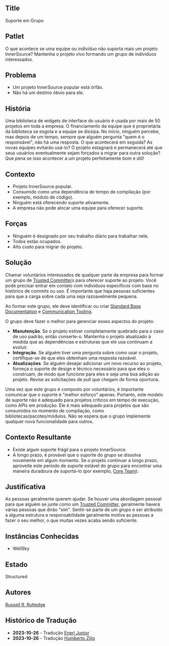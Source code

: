 ## Title

Suporte em Grupo

## Patlet

O que acontece se uma equipe ou indivíduo não suporta mais um projeto InnerSource?
Mantenha o projeto vivo formando um grupo de indivíduos interessados.

## Problema

* Um projeto InnerSource popular está órfão.
* Não há um destino óbvio para ele.

## História

Uma biblioteca de widgets de interface do usuário é usada por mais de 50 projetos em toda a empresa.
O financiamento da equipe que é proprietária da biblioteca se esgota e a equipe se dissipa.
No início, ninguém percebe, mas depois de um tempo, sempre que alguém pergunta "quem é o responsável", não há uma resposta.
O que acontecerá em seguida?
As novas equipes evitarão usá-lo?
O projeto estagnará e permanecerá até que seus usuários eventualmente sejam forçados a migrar para outra solução?
Que pena se isso acontecer a um projeto perfeitamente bom e útil!

## Contexto

* Projeto InnerSource popular.
* Consumido como uma dependência de tempo de compilação (por exemplo, módulo de código).
* Ninguém está oferecendo suporte ativamente.
* A empresa não pode alocar uma equipe para oferecer suporte.

## Forças

* Ninguém é designado por seu trabalho diário para trabalhar nele.
* Todos estão ocupados.
* Alto custo para migrar do projeto.

## Solução

Chamar voluntários interessados de qualquer parte da empresa para formar um grupo de [Trusted Committer][]s para oferecer suporte ao projeto.
Você pode precisar entrar em contato com indivíduos específicos com base no histórico de commits ou uso.
É importante que haja pessoas suficientes para que a carga sobre cada uma seja razoavelmente pequena.

Ao formar este grupo, ele deve identificar ou criar [Standard Base Documentation][] e [Communication Tooling][].

O grupo deve fazer o melhor para gerenciar esses aspectos do projeto:

* **Manutenção**. Se o projeto estiver completamente quebrado para o caso de uso padrão, então conserte-o.
Mantenha o projeto atualizado à medida que as dependências e estruturas que ele usa continuam a evoluir.
* **Integração**. Se alguém tiver uma pergunta sobre como usar o projeto, certifique-se de que eles obtenham uma resposta razoável.
* **Atualizações**. Se alguém desejar adicionar um novo recurso ao projeto, forneça o suporte de design e técnico necessário para que eles o construam, de modo que funcione para eles e seja uma boa adição ao projeto.
Revise as solicitações de pull que chegam de forma oportuna.

Uma vez que este grupo é composto por voluntários, é importante comunicar que o suporte é "melhor esforço" apenas.
Portanto, este modelo de suporte não é adequado para projetos críticos em tempo de execução, como APIs em produção.
Ele é mais adequado para projetos que são consumidos no momento de compilação, como bibliotecas/pacotes/módulos.
Não se espera que o grupo implemente qualquer nova funcionalidade para outros.

## Contexto Resultante

* Existe algum suporte frágil para o projeto InnerSource.
* A longo prazo, é provável que o suporte do grupo se dissolva novamente em algum momento. Se o projeto continuar a longo prazo, aproveite este período de suporte estável do grupo para encontrar uma maneira duradoura de suportá-lo (por exemplo, [Core Team][]).

## Justificativa

As pessoas geralmente querem ajudar.
Se houver uma abordagem pessoal para que alguém se junte como um [Trusted Committer][], geralmente haverá várias pessoas que dirão "sim".
Sentir-se parte de um grupo e ser atribuído a alguma estrutura e responsabilidade geralmente motiva as pessoas a fazer o seu melhor, o que muitas vezes acaba sendo suficiente.

## Instâncias Conhecidas

* WellSky

## Estado

Structured

## Autores

[Russell R. Rutledge][]

[Russell R. Rutledge]: https://github.com/rrrutledge
[Standard Base Documentation]: ../2-structured/project-setup/base-documentation.md
[Communication Tooling]: ../2-structured/project-setup/communication-tooling.md
[Trusted Committer]: ../2-structured/trusted-committer.md
[Core Team]: ../2-structured/core-team.md

## Histórico de Tradução

- **2023-10-26** - Tradução [Eneri Junior](https://github.com/jrcosta)
- **2023-10-26** - Tradução [Humberto Zilio](https://github.com/zilio)
